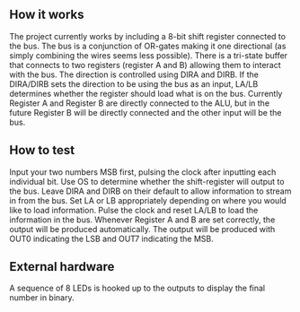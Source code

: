 <!---

This file is used to generate your project datasheet. Please fill in the information below and delete any unused
sections.

You can also include images in this folder and reference them in the markdown. Each image must be less than
512 kb in size, and the combined size of all images must be less than 1 MB.
-->

## How it works

The project currently works by including a 8-bit shift register connected to the bus. The bus is a conjunction of OR-gates making it one directional (as simply combining the wires seems less possible). There is a tri-state buffer that connects to two registers (register A and B) allowing them to interact with the bus. The direction is controlled using DIRA and DIRB. If the DIRA/DIRB sets the direction to be using the bus as an input, LA/LB determines whether the register should load what is on the bus. Currently Register A and Register B are directly connected to the ALU, but in the future Register B will be directly connected and the other input will be the bus. 

## How to test

Input your two numbers MSB first, pulsing the clock after inputting each individual bit. Use OS to determine whether the shift-register will output to the bus. Leave DIRA and DIRB on their default to allow information to stream in from the bus. Set LA or LB appropriately depending on where you would like to load information. Pulse the clock and reset LA/LB to load the information in the bus. Whenever Register A and B are set correctly, the output will be produced automatically. The output will be produced with OUT0 indicating the LSB and OUT7 indicating the MSB.

## External hardware

A sequence of 8 LEDs is hooked up to the outputs to display the final number in binary.
